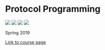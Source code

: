 # Protocol Programming
<a href="https://github.com/Jomppeli/protocol-programming/search?l=python" alt="Languages">
<img src="https://img.shields.io/github/languages/top/jomppeli/protocol-programming.svg" /></a>
<a href="https://github.com/Jomppeli/protocol-programming/issues" alt="Issues">
<img src="https://img.shields.io/github/issues/jomppeli/protocol-programming.svg" /></a>
<a href="https://github.com/Jomppeli/protocol-programming/issues" alt="Issues">
<img src="https://img.shields.io/github/issues-closed/jomppeli/protocol-programming.svg" /></a>
<a href="https://github.com/Jomppeli/protocol-programming/commits/master" alt="Last commit">
<img src="https://img.shields.io/github/last-commit/jomppeli/protocol-programming.svg" /></a>  
  
  
  

Spring 2019

[Link to course page](https://gitlab.labranet.jamk.fi/TTKS0500/protocol-programming-k19)
